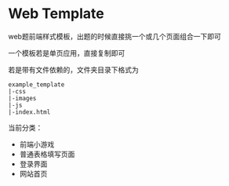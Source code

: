# Web Template

web题前端样式模板，出题的时候直接挑一个或几个页面组合一下即可

一个模板若是单页应用，直接复制即可

若是带有文件依赖的，文件夹目录下格式为

```
example_template
|-css
|-images
|-js
|-index.html
```



当前分类：

- 前端小游戏
- 普通表格填写页面
- 登录界面
- 网站首页
